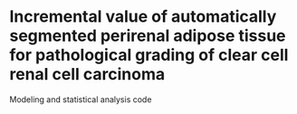 # Incremental value of automatically segmented perirenal adipose tissue for pathological grading of clear cell renal cell carcinoma #
Modeling and statistical analysis code
